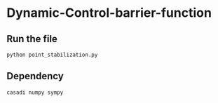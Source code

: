 # Dynamic-Control-barrier-function

## Run the file
`python point_stabilization.py
`

## Dependency
`casadi numpy sympy
`
    


